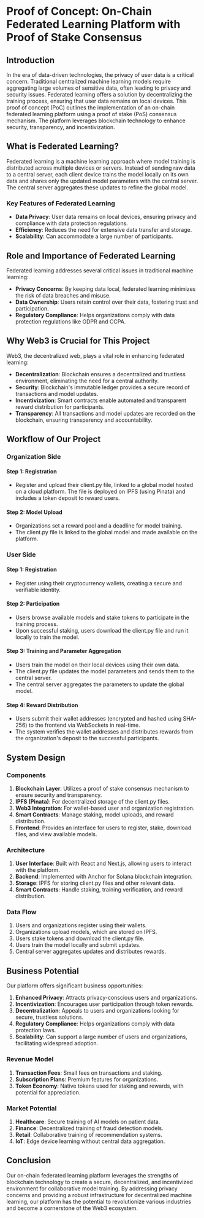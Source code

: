 # Proof of Concept: On-Chain Federated Learning Platform with Proof of Stake Consensus

## Introduction

In the era of data-driven technologies, the privacy of user data is a critical concern. Traditional centralized machine learning models require aggregating large volumes of sensitive data, often leading to privacy and security issues. Federated learning offers a solution by decentralizing the training process, ensuring that user data remains on local devices. This proof of concept (PoC) outlines the implementation of an on-chain federated learning platform using a proof of stake (PoS) consensus mechanism. The platform leverages blockchain technology to enhance security, transparency, and incentivization.

## What is Federated Learning?

Federated learning is a machine learning approach where model training is distributed across multiple devices or servers. Instead of sending raw data to a central server, each client device trains the model locally on its own data and shares only the updated model parameters with the central server. The central server aggregates these updates to refine the global model.

### Key Features of Federated Learning

- **Data Privacy**: User data remains on local devices, ensuring privacy and compliance with data protection regulations.
- **Efficiency**: Reduces the need for extensive data transfer and storage.
- **Scalability**: Can accommodate a large number of participants.

## Role and Importance of Federated Learning

Federated learning addresses several critical issues in traditional machine learning:

- **Privacy Concerns**: By keeping data local, federated learning minimizes the risk of data breaches and misuse.
- **Data Ownership**: Users retain control over their data, fostering trust and participation.
- **Regulatory Compliance**: Helps organizations comply with data protection regulations like GDPR and CCPA.

## Why Web3 is Crucial for This Project

Web3, the decentralized web, plays a vital role in enhancing federated learning:

- **Decentralization**: Blockchain ensures a decentralized and trustless environment, eliminating the need for a central authority.
- **Security**: Blockchain's immutable ledger provides a secure record of transactions and model updates.
- **Incentivization**: Smart contracts enable automated and transparent reward distribution for participants.
- **Transparency**: All transactions and model updates are recorded on the blockchain, ensuring transparency and accountability.

## Workflow of Our Project

### Organization Side

#### Step 1: Registration

- Register and upload their client.py file, linked to a global model hosted on a cloud platform. The file is deployed on IPFS (using Pinata) and includes a token deposit to reward users.

#### Step 2: Model Upload

- Organizations set a reward pool and a deadline for model training.
- The client.py file is linked to the global model and made available on the platform.

### User Side

#### Step 1: Registration

- Register using their cryptocurrency wallets, creating a secure and verifiable identity.

#### Step 2: Participation

- Users browse available models and stake tokens to participate in the training process.
- Upon successful staking, users download the client.py file and run it locally to train the model.

#### Step 3: Training and Parameter Aggregation

- Users train the model on their local devices using their own data.
- The client.py file updates the model parameters and sends them to the central server.
- The central server aggregates the parameters to update the global model.

#### Step 4: Reward Distribution

- Users submit their wallet addresses (encrypted and hashed using SHA-256) to the frontend via WebSockets in real-time.
- The system verifies the wallet addresses and distributes rewards from the organization's deposit to the successful participants.
  

## System Design

### Components

1. **Blockchain Layer**: Utilizes a proof of stake consensus mechanism to ensure security and transparency.
2. **IPFS (Pinata)**: For decentralized storage of the client.py files.
3. **Web3 Integration**: For wallet-based user and organization registration.
4. **Smart Contracts**: Manage staking, model uploads, and reward distribution.
5. **Frontend**: Provides an interface for users to register, stake, download files, and view available models.

### Architecture

1. **User Interface**: Built with React and Next.js, allowing users to interact with the platform.
2. **Backend**: Implemented with Anchor for Solana blockchain integration.
3. **Storage**: IPFS for storing client.py files and other relevant data.
4. **Smart Contracts**: Handle staking, training verification, and reward distribution.

### Data Flow

1. Users and organizations register using their wallets.
2. Organizations upload models, which are stored on IPFS.
3. Users stake tokens and download the client.py file.
4. Users train the model locally and submit updates.
5. Central server aggregates updates and distributes rewards.

## Business Potential

Our platform offers significant business opportunities:

1. **Enhanced Privacy**: Attracts privacy-conscious users and organizations.
2. **Incentivization**: Encourages user participation through token rewards.
3. **Decentralization**: Appeals to users and organizations looking for secure, trustless solutions.
4. **Regulatory Compliance**: Helps organizations comply with data protection laws.
5. **Scalability**: Can support a large number of users and organizations, facilitating widespread adoption.

### Revenue Model

1. **Transaction Fees**: Small fees on transactions and staking.
2. **Subscription Plans**: Premium features for organizations.
3. **Token Economy**: Native tokens used for staking and rewards, with potential for appreciation.

### Market Potential

1. **Healthcare**: Secure training of AI models on patient data.
2. **Finance**: Decentralized training of fraud detection models.
3. **Retail**: Collaborative training of recommendation systems.
4. **IoT**: Edge device learning without central data aggregation.

## Conclusion

Our on-chain federated learning platform leverages the strengths of blockchain technology to create a secure, decentralized, and incentivized environment for collaborative model training. By addressing privacy concerns and providing a robust infrastructure for decentralized machine learning, our platform has the potential to revolutionize various industries and become a cornerstone of the Web3 ecosystem.
